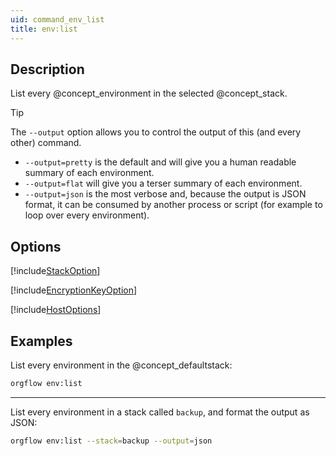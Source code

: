 ```yaml
---
uid: command_env_list
title: env:list
---
```


## Description

List every @concept_environment in the selected @concept_stack.

> [!TIP]
> The `--output` option allows you to control the output of this (and every other) command.
>
> - `--output=pretty` is the default and will give you a human readable summary of each environment.
> - `--output=flat` will give you a terser summary of each environment.
> - `--output=json` is the most verbose and, because the output is JSON format, it can be consumed by another process or script (for example to loop over every environment).

## Options

[!include[StackOption](partials/stack-option.md)]
  
[!include[EncryptionKeyOption](partials/encryption-key-option.md)]

[!include[HostOptions](partials/host-options.md)]

## Examples

List every environment in the @concept_defaultstack:

```bash
orgflow env:list
```

***

List every environment in a stack called `backup`, and format the output as JSON:

```bash
orgflow env:list --stack=backup --output=json
```
